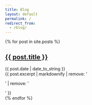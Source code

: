```yaml
---
title: Blog
layout: default
permalink: /
redirect_from:
  - /blog/
---
```

{% for post in site.posts %}
<article class="h-entry">
    <h2 class="p-name blogroll-title"><a class="u-uid u-url" href="{{ post.url }}">{{ post.title }}</a></h2>
    <time class="dt-published" datetime="{{ post.date | date_to_xmlschema }}">{{ post.date | date_to_string }}</time>
    <summary class="p-summary">{{ post.excerpt | markdownify | remove: '<p>' | remove: '</p>' }}</summary>
    <figure {% if post.hide_image %} style="display:none;" {% endif %} class="blogroll"><img class="u-photo" src = "{{post.image}}"></figure>
</article>
{% endfor %}